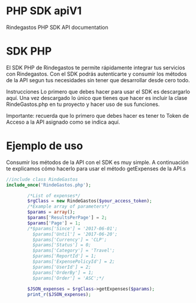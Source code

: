 # PHP SDK apiV1
Rindegastos PHP SDK API documentation

# SDK PHP

El SDK PHP de Rindegastos te permite rápidamente integrar tus servicios con Rindegastos. Con el SDK podrás autenticarte y consumir los métodos de la API segun tus necesidades sin tener que desarrollar desde cero todo.

Instrucciones
Lo primero que debes hacer para usar el SDK es descargarlo aquí. Una vez descargado lo único que tienes que hacer es incluir la clase RindeGastos.php en tu proyecto y hacer uso de sus funciones.

Importante: recuerda que lo primero que debes hacer es tener to Token de Acceso a la API asignado como se indica aquí.

# Ejemplo de uso
Consumir los métodos de la API con el SDK es muy simple. A continuación te explicamos cómo hacerlo para usar el método getExpenses de la API.s

``` PHP
//include class RindeGastos
include_once('RindeGastos.php'); 

        /*List of expenses*/
        $rgClass = new RindeGastos($your_access_token);
        /*Example array of parameters*/
        $params = array();
        $params['ResultsPerPage'] = 2;
        $params['Page'] = 1;
        /*$params['Since'] = '2017-06-01';
          $params['Until'] = '2017-06-20';
          $params['Currency'] = 'CLP';
          $params['Status'] = 0;
          $params['Category'] = 'Travel';
          $params['ReportId'] = 1;
          $params['ExpensePolicyId'] = 2;
          $params['UserId'] = 2;
          $params['OrderBy'] = 1;
          $params['Order'] = 'ASC';*/
          
        $JSON_expenses = $rgClass->getExpenses($params);
        print_r($JSON_expenses);

```
